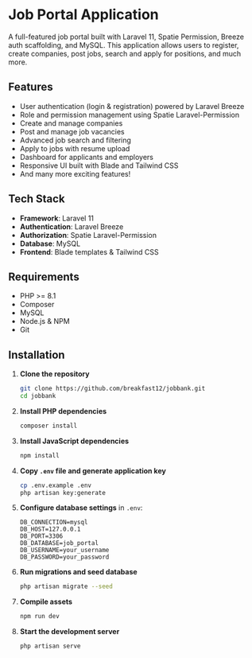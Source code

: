 # Job Portal Application

A full-featured job portal built with Laravel 11, Spatie Permission, Breeze auth scaffolding, and MySQL. This application allows users to register, create companies, post jobs, search and apply for positions, and much more.

## Features

-   User authentication (login & registration) powered by Laravel Breeze
-   Role and permission management using Spatie Laravel-Permission
-   Create and manage companies
-   Post and manage job vacancies
-   Advanced job search and filtering
-   Apply to jobs with resume upload
-   Dashboard for applicants and employers
-   Responsive UI built with Blade and Tailwind CSS
-   And many more exciting features!

## Tech Stack

-   **Framework**: Laravel 11
-   **Authentication**: Laravel Breeze
-   **Authorization**: Spatie Laravel-Permission
-   **Database**: MySQL
-   **Frontend**: Blade templates & Tailwind CSS

## Requirements

-   PHP >= 8.1
-   Composer
-   MySQL
-   Node.js & NPM
-   Git

## Installation

1. **Clone the repository**

    ```bash
    git clone https://github.com/breakfast12/jobbank.git
    cd jobbank
    ```

2. **Install PHP dependencies**

    ```bash
    composer install
    ```

3. **Install JavaScript dependencies**

    ```bash
    npm install
    ```

4. **Copy `.env` file and generate application key**

    ```bash
    cp .env.example .env
    php artisan key:generate
    ```

5. **Configure database settings** in `.env`:

    ```dotenv
    DB_CONNECTION=mysql
    DB_HOST=127.0.0.1
    DB_PORT=3306
    DB_DATABASE=job_portal
    DB_USERNAME=your_username
    DB_PASSWORD=your_password
    ```

6. **Run migrations and seed database**

    ```bash
    php artisan migrate --seed
    ```

7. **Compile assets**

    ```bash
    npm run dev
    ```

8. **Start the development server**
    ```bash
    php artisan serve
    ```
